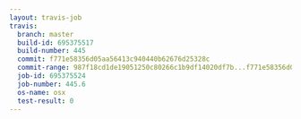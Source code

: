 ```yaml
---
layout: travis-job
travis:
  branch: master
  build-id: 695375517
  build-number: 445
  commit: f771e58356d05aa56413c940440b62676d25328c
  commit-range: 987f18cd1de19051250c80266c1b9df14020df7b...f771e58356d05aa56413c940440b62676d25328c
  job-id: 695375524
  job-number: 445.6
  os-name: osx
  test-result: 0
---
```

